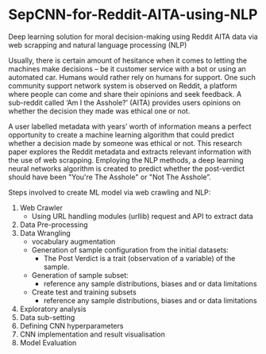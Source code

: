 # SepCNN-for-Reddit-AITA-using-NLP
Deep learning solution for moral decision-making using Reddit AITA data via web scrapping and natural language processing (NLP)

Usually, there is certain amount of hesitance when it comes to letting the machines make decisions – be it customer service with a bot or using an automated car. Humans would rather rely on humans for support. One such community support network system is observed on Reddit, a platform where people can come and share their opinions and seek feedback. A sub-reddit called ‘Am I the Asshole?’ (AITA) provides users opinions on whether the decision they made was ethical one or not.

A user labelled metadata with years’ worth of information means a perfect opportunity to create a machine learning algorithm that could predict whether a decision made by someone was ethical or not. This research paper explores the Reddit metadata and extracts relevant information with the use of web scrapping. Employing the NLP methods, a deep learning neural networks algorithm is created to predict whether the post-verdict should have been "You're The Asshole" or "Not The Asshole”.

Steps involved to create ML model via web crawling and NLP:
1. Web Crawler
    - Using URL handling modules (urllib) request and API to extract data
2. Data Pre-processing
3. Data Wrangling
    - vocabulary augmentation
    - Generation of sample configuration from the initial datasets:
        - The Post Verdict is a trait (observation of a variable) of the sample.
    - Generation of sample subset:
        - reference any sample distributions, biases and or data limitations
    - Create test and training subsets
        - reference any sample distributions, biases and or data limitations
4. Exploratory analysis
5. Data sub-setting
6. Defining CNN hyperparameters
7. CNN implementation and result visualisation
8. Model Evaluation

